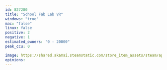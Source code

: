 ```yaml
---
id: 827280
title: "School Fab Lab VR"
windows: "true"
mac: "false"
linux: false
positive: 2
negative: 1
estimated_owners: "0 - 20000"
peak_ccu: 0

image: https://shared.akamai.steamstatic.com/store_item_assets/steam/apps/827280/header.jpg?t=1543916130
opinions:
---
```

